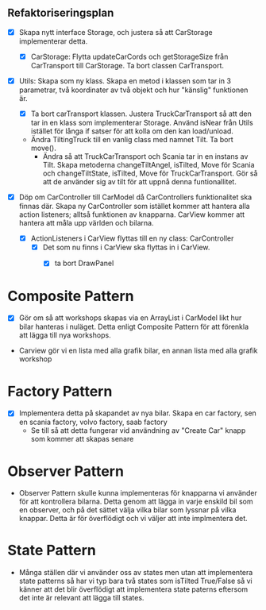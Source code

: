 ## Refaktoriseringsplan

- [x]  Skapa nytt interface Storage, och justera så att CarStorage implementerar detta.
    - [x] CarStorage: Flytta updateCarCords och getStorageSize från CarTransport till CarStorage. Ta bort classen CarTransport.

- [x] Utils: Skapa som ny klass. Skapa en metod i klassen som tar in 3 parametrar, två koordinater av två objekt och hur "känslig" funktionen är.
    - [x]  Ta bort carTransport klassen. Justera TruckCarTransport så att den tar in en klass som implementerar Storage. Använd isNear från Utils istället för långa if satser för att kolla om den kan load/unload.
    - Ändra TiltingTruck till en vanlig class med namnet Tilt. Ta bort move().
        - Ändra så att TruckCarTransport och Scania tar in en instans av Tilt. Skapa metoderna changeTiltAngel, isTilted, Move för Scania och changeTiltState, isTilted, Move för TruckCarTransport. Gör så att de använder sig av tilt för att uppnå denna funtionallitet.

- [x] Döp om CarController till CarModel då CarControllers funktionalitet ska finnas där. Skapa ny CarController som istället kommer att hantera alla action listeners; alltså funktionen av knapparna. CarView kommer att hantera att måla upp världen och bilarna.
    - [x] ActionListeners i CarView flyttas till en ny class: CarController
      - [x] Det som nu finns i CarView ska flyttas in i CarView.
        - [x] ta bort DrawPanel


# Composite Pattern
- [x]  Gör om så att workshops skapas via en ArrayList i CarModel likt hur bilar hanteras i nuläget. Detta enligt Composite Pattern för att förenkla att lägga till nya workshops. 
- Carview gör vi en lista med alla grafik bilar, en annan lista med alla grafik workshop

# Factory Pattern
- [x]  Implementera detta på skapandet av nya bilar. Skapa en car factory, sen en scania factory, volvo factory, saab factory
   - Se till så att detta fungerar vid användning av "Create Car" knapp som kommer att skapas senare

# Observer Pattern
- Observer Pattern skulle kunna implementeras för knapparna vi använder för att kontrollera bilarna. Detta genom att lägga in varje enskild bil som en observer, och på det sättet välja vilka bilar som lyssnar på vilka knappar. Detta är för överflödigt och vi väljer att inte implmentera det.

# State Pattern
- Många ställen där vi använder oss av states men utan att implementera state patterns så har vi typ bara två states som isTilted True/False så vi känner att det blir överflödigt att implementera state paterns eftersom det inte är relevant att lägga till states.
